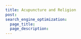 ```yaml
---
title: Acupuncture and Religion
post: 
search_engine_optimization:
  page_title:
  page_description:
---
```

